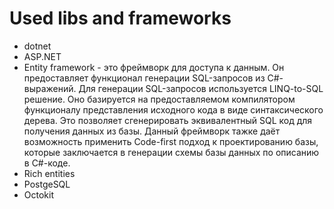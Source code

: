 # Used libs and frameworks

- dotnet
- ASP.NET
- Entity framework - это фреймворк для доступа к данным. Он предоставляет функционал генерации SQL-запросов из
  C#-выражений. Для генерации SQL-запросов используется LINQ-to-SQL решение. Оно базируется на предоставляемом
  компилятором функционалу представления исходного кода в виде синтаксического дерева. Это позволяет сгенерировать
  эквивалентный SQL код для получения данных из базы. Данный фреймворк тажке даёт возможность применить Code-first подход
  к проектированию базы, которые заключается в генерации схемы базы данных по описанию в С#-коде.
- Rich entities
- PostgeSQL
- Octokit
